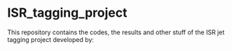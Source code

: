 # ISR_tagging_project
This repository contains the codes, the results and other stuff of the ISR jet tagging project developed by:
